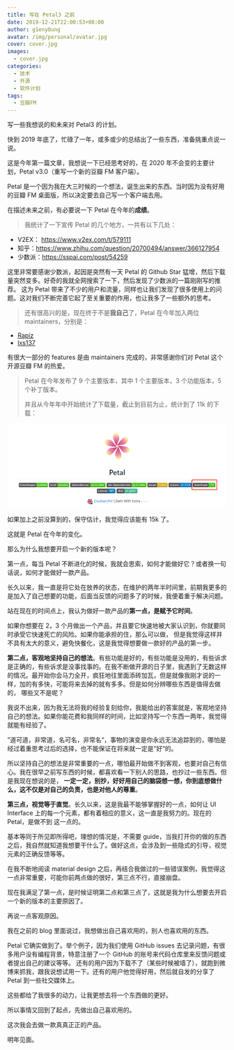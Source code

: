 ```yaml
---
title: 写在 Petal3 之前
date: 2019-12-21T22:00:53+08:00
author: g1eny0ung
avatar: /img/personal/avatar.jpg
cover: cover.jpg
images:
  - cover.jpg
categories:
  - 技术
  - 开源
  - 软件计划
tags:
  - 豆瓣FM
---
```


写一些我想说的和未来对 Petal3 的计划。

<!--more-->

快到 2019 年底了，忙碌了一年，或多或少的总结出了一些东西，准备挑重点说一说。

这是今年第一篇文章，我想说一下已经思考好的，在 2020 年不会变的主要计划，Petal v3.0（重写一个新的豆瓣 FM 客户端）。

Petal 是一个因为我在大三时候的一个想法，诞生出来的东西。当时因为没有好用的豆瓣 FM 桌面版，所以决定要去自己写一个客户端去用。

在描述未来之前，有必要说一下 Petal 在今年的**成绩**。

> 我统计了一下宣传 Petal 的几个地方，一共有以下几处：

- V2EX： <https://www.v2ex.com/t/579111>
- 知乎：<https://www.zhihu.com/question/20700494/answer/366127954>
- 少数派：<https://sspai.com/post/54259>

这里非常要感谢少数派，起因是突然有一天 Petal 的 Github Star 猛增，然后下载量突然变多。好奇的我就全网搜索了一下，然后发现了少数派的一篇刚刚写的推荐。
这为 Petal 带来了不少的用户和流量，同样也让我们发现了很多使用上的问题。这对我们不断完善它起了至关重要的作用，也让我多了一些额外的思考。

> 还有很高兴的是，现在终于不是**我自己**了，Petal 在今年加入两位 maintainers，分别是：

- [Rapiz](https://github.com/Rapiz1)
- [lxs137](https://github.com/lxs137)

有很大一部分的 features 是由 maintainers 完成的，非常感谢你们对 Petal 这个开源豆瓣 FM 的热爱。

> Petal 在今年发布了 9 个主要版本，其中 1 个主要版本，3 个功能版本，5 个补丁版本。
>
> 并且从今年年中开始统计了下载量，截止到目前为止，统计到了 11k 的下载：

![下载量](下载量.jpg)

如果加上之前没算到的，保守估计，我觉得应该能有 15k 了。

这就是 Petal 在今年的变化。

那么为什么我想要开启一个新的版本呢？

第一点，每当 Petal 不断进化的时候，我就会思索，如何才能做好它？或者换一句话说，如何才能做好一款产品。

长久以来，我一直是将它处在放养的状态，在维护的两年半时间里，前期我更多的是加入了自己想要的功能，后面当反馈的问题多了的时候，我便着重于解决问题。

站在现在的时间点上，我认为做好一款产品的**第一点，是赋予它时间**。

如果你想要在 2，3 个月做出一个产品，并且要它快速地被大家认识到，你就要同时承受它快速死亡的风险。如果你能承担的住，那么可以做，
但是我觉得这样并不具有太大的意义，避免快餐化，这是我觉得想要做一款好的产品的第一步。

**第二点，客观地坚持自己的想法**。有些功能是好的，有些功能是没用的，有些诉求是正确的，有些诉求是没事找事的。在我不断做开源的日子里，我遇到了无数这样
的情况。最开始你会马力全开，疯狂地往里面添砖加瓦，但是就像我刚才说的一样，加的有多快，可能将来去掉的就有多多。但是如何分辨哪些东西是值得去做的，
哪些又不是呢？

我说不出来，因为我无法将我的经验复刻给你，我能给出的答案就是，客观地坚持自己的想法。如果你能花费和我同样的时间，比如坚持写一个东西一两年，我觉得就能有经验了。

”道可道，非常道，名可名，非常名“，事物的演变是你永远无法追踪到的，哪怕是经过着重思考过后的选择，也不能保证在将来就一定是”好“的。

所以坚持自己的想法是非常重要的一点，哪怕最开始做不到客观，也要对自己有信心。我在很早之前写东西的时候，都喜欢看一下别人的思路，也抄过一些东西。但是我现在想说的是，
**一定一定，别抄，好好用自己的脑袋想一想，你到底想做什么，这不仅是对自己的负责，也是对他人的尊重**。

**第三点，视觉等于直觉**。长久以来，这是我最不能够掌握好的一点，如何让 UI Interface 上的每一个元素，都有着相应的意义，这一直是我努力的。现在的 Petal，是做不到
这一点的。

基本等同于所见即所得吧，理想的情况是，不需要 guide，当我打开你的做的东西之后，我自然就知道我想要干什么了。做好这点，会涉及到一些隐式的引导，视觉元素的正确反馈等等。

在我不断地阅读 material design 之后，再结合我做过的一些错误案例，我觉得这一点非常重要，可能你前两点做的很好，第三点不行，直接崩盘。

现在我满足了第一点，是时候证明第二点和第三点了，这就是我为什么想要去开启一个新的版本的主要原因了。

再说一点客观原因。

我在之前的 blog 里面说过，我想做出自己喜欢用的，别人也喜欢用的东西。

Petal 它确实做到了。举个例子，因为我们使用 GitHub issues 去记录问题，有很多用户没有编程背景，特意注册了一个 GitHub 的账号来代码仓库里来反馈问题或者提出自己的建议等等。
还有的用户因为下载不了（某些时候被墙了），就跑到微博来抓我，跟我说想试用一下。还有的用户他觉得好用，然后就自发的分享了 Petal 到一些社交媒体上。

这些都给了我很多的动力，让我更想去将一个东西做的更好。

所以事情又回到了起点，先做出自己喜欢用的。

这次我会去做一款真真正正的产品。

明年见面。
